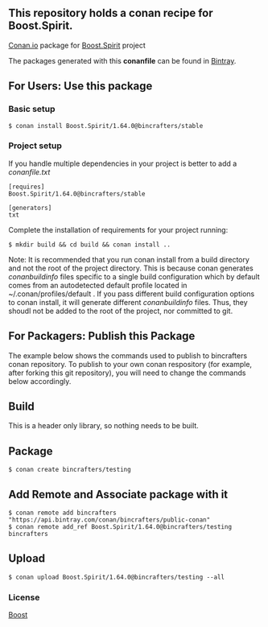 ## This repository holds a conan recipe for Boost.Spirit.

[Conan.io](https://conan.io) package for [Boost.Spirit](https://github.com/Boostorg/Spirit) project

The packages generated with this **conanfile** can be found in [Bintray](https://bintray.com/bincrafters/conan-public/Boost.Spirit%3Abincrafters).

## For Users: Use this package

### Basic setup

    $ conan install Boost.Spirit/1.64.0@bincrafters/stable

### Project setup

If you handle multiple dependencies in your project is better to add a *conanfile.txt*

    [requires]
    Boost.Spirit/1.64.0@bincrafters/stable

    [generators]
    txt

Complete the installation of requirements for your project running:</small></span>

    $ mkdir build && cd build && conan install ..
	
Note: It is recommended that you run conan install from a build directory and not the root of the project directory.  This is because conan generates *conanbuildinfo* files specific to a single build configuration which by default comes from an autodetected default profile located in ~/.conan/profiles/default .  If you pass different build configuration options to conan install, it will generate different *conanbuildinfo* files.  Thus, they shoudl not be added to the root of the project, nor committed to git. 

## For Packagers: Publish this Package

The example below shows the commands used to publish to bincrafters conan repository. To publish to your own conan respository (for example, after forking this git repository), you will need to change the commands below accordingly. 

## Build  

This is a header only library, so nothing needs to be built.

## Package 

    $ conan create bincrafters/testing
	
## Add Remote and Associate package with it

	$ conan remote add bincrafters "https://api.bintray.com/conan/bincrafters/public-conan"
	$ conan remote add_ref Boost.Spirit/1.64.0@bincrafters/testing bincrafters

## Upload

    $ conan upload Boost.Spirit/1.64.0@bincrafters/testing --all

### License
[Boost](LICENSE)
